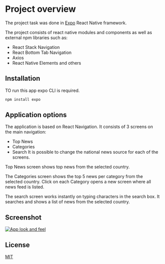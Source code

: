 # Project overview

The project task was done in [Expo](https://expo.io/) React Native framework. 

The project consists of react native modules and components as well as external npm libraries such as:
* React Stack Navigation
* React Bottom Tab Navigation
* Axios
* React Native Elements
and others


## Installation

TO run this app expo CLI is required.

```bash
npm install expo
```

## Application options

The application is based on React Navigation.
It consists of 3 screens on the main navigation:
* Top News
* Categories
* Search
It is possible to change the national news source for each of the screens.

Top News screen shows top news from the selected country.

The Categories screen shows the top 5 news per category from the selected country. Click on each Category opens a new screen where all news feed is listed.

The search screen works instantly on typing characters in the search box. It searches and shows a list of news from the selected country.

## Screenshot

[![App look and feel](https://i.postimg.cc/NjJ3nTVg/scrennshot.png)](https://postimg.cc/pmjch9R7)


## License
[MIT](https://choosealicense.com/licenses/mit/)
